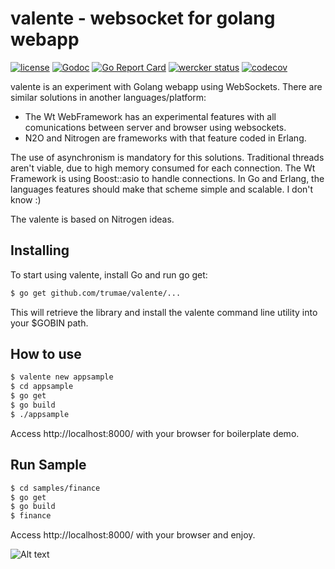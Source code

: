 # valente - websocket for golang webapp

[![license](https://img.shields.io/github/license/mashape/apistatus.svg?maxAge=2592000)]()
[![Godoc](http://img.shields.io/badge/godoc-reference-blue.svg?style=flat)](https://godoc.org/github.com/trumae/valente)
[![Go Report Card](https://goreportcard.com/badge/github.com/trumae/valente)](https://goreportcard.com/report/github.com/trumae/valente)
[![wercker status](https://app.wercker.com/status/5a8ce77ffcb15c1e5271849db344fc12/s "wercker status")](https://app.wercker.com/project/bykey/5a8ce77ffcb15c1e5271849db344fc12)
[![codecov](https://codecov.io/gh/trumae/valente/branch/master/graph/badge.svg)](https://codecov.io/gh/trumae/valente)

valente is an experiment with Golang webapp using WebSockets. There are similar solutions in another languages/platform:

 * The Wt WebFramework has an experimental features with all comunications between server and browser using websockets. 
 * N2O and Nitrogen are frameworks with that feature coded in Erlang. 

The use of asynchronism is mandatory for this solutions. Traditional threads aren't viable, due to high memory consumed for each connection. 
The Wt Framework is using Boost::asio to handle connections. In Go and Erlang, the languages features should make that scheme simple and scalable. 
I don't know :)

The valente is based on Nitrogen ideas.


## Installing

To start using valente, install Go and run go get:

```bash
$ go get github.com/trumae/valente/...
```

This will retrieve the library and install the valente command line utility into your $GOBIN path.

## How to use 

```bash
$ valente new appsample
$ cd appsample
$ go get
$ go build
$ ./appsample
```

Access http://localhost:8000/ with your browser for boilerplate demo.

## Run Sample

```bash
$ cd samples/finance
$ go get
$ go build
$ finance
```
Access http://localhost:8000/ with your browser and enjoy.

![Alt text](https://cloud.githubusercontent.com/assets/122902/23583716/ecf0084c-012a-11e7-9efd-9620b113f5bd.gif "tty use")


